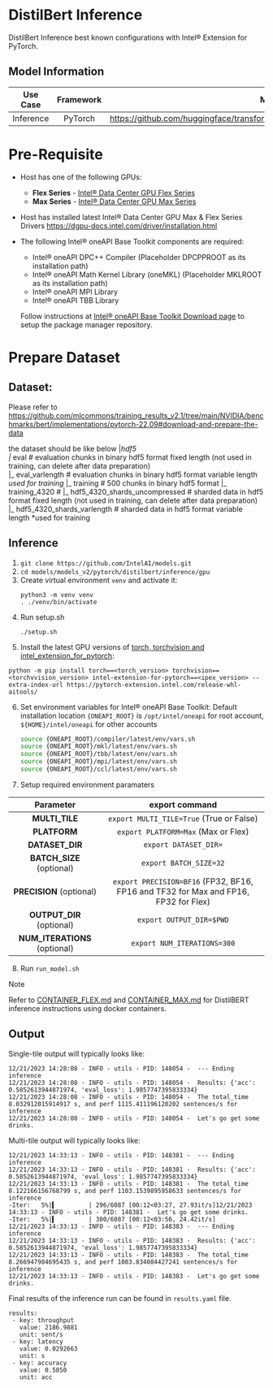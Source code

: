 # DistilBert Inference

DistilBert Inference best known configurations with Intel® Extension for PyTorch.

## Model Information

| **Use Case** | **Framework** | **Model Repo** | **Branch/Commit/Tag** | **Optional Patch** |
|:---:| :---: |:--------------:|:---------------------:|:------------------:|
|  Inference   |    PyTorch    |       https://github.com/huggingface/transformers/tree/main/src/transformers/models/distilbert        |           -           |         -          |

# Pre-Requisite
* Host has one of the following GPUs:
  * **Flex Series** - [Intel® Data Center GPU Flex Series](https://ark.intel.com/content/www/us/en/ark/products/series/230021/intel-data-center-gpu-flex-series.html)
  * **Max Series** - [Intel® Data Center GPU Max Series](https://ark.intel.com/content/www/us/en/ark/products/series/232874/intel-data-center-gpu-max-series.html)
* Host has installed latest Intel® Data Center GPU Max & Flex Series Drivers https://dgpu-docs.intel.com/driver/installation.html
* The following Intel® oneAPI Base Toolkit components are required:
  - Intel® oneAPI DPC++ Compiler (Placeholder DPCPPROOT as its installation path)
  - Intel® oneAPI Math Kernel Library (oneMKL) (Placeholder MKLROOT as its installation path)
  - Intel® oneAPI MPI Library
  - Intel® oneAPI TBB Library

  Follow instructions at [Intel® oneAPI Base Toolkit Download page](https://www.intel.com/content/www/us/en/developer/tools/oneapi/base-toolkit-download.html?operatingsystem=linux) to setup the package manager repository.

# Prepare Dataset
## Dataset: 
Please refer to https://github.com/mlcommons/training_results_v2.1/tree/main/NVIDIA/benchmarks/bert/implementations/pytorch-22.09#download-and-prepare-the-data

the dataset should be like below
|_hdf5  
      |_ eval                               # evaluation chunks in binary hdf5 format fixed length (not used in training, can delete after data   preparation)  
      |_ eval_varlength                     # evaluation chunks in binary hdf5 format variable length *used for training*
      |_ training                           # 500 chunks in binary hdf5 format 
      |_ training_4320                      # 
      |_ hdf5_4320_shards_uncompressed   # sharded data in hdf5 format fixed length (not used in training, can delete after data   preparation)
      |_ hdf5_4320_shards_varlength      # sharded data in hdf5 format variable length *used for training

## Inference
1. `git clone https://github.com/IntelAI/models.git`
2. `cd models/models_v2/pytorch/distilbert/inference/gpu`
3. Create virtual environment `venv` and activate it:
    ```
    python3 -m venv venv
    . ./venv/bin/activate
    ```
4. Run setup.sh
    ```
    ./setup.sh
    ```
5. Install the latest GPU versions of [torch, torchvision and intel_extension_for_pytorch](https://intel.github.io/intel-extension-for-pytorch/index.html#installation):
  ```
  python -m pip install torch==<torch_version> torchvision==<torchvvision_version> intel-extension-for-pytorch==<ipex_version> --extra-index-url https://pytorch-extension.intel.com/release-whl-aitools/
  ```
6. Set environment variables for Intel® oneAPI Base Toolkit: 
    Default installation location `{ONEAPI_ROOT}` is `/opt/intel/oneapi` for root account, `${HOME}/intel/oneapi` for other accounts
    ```bash
    source {ONEAPI_ROOT}/compiler/latest/env/vars.sh
    source {ONEAPI_ROOT}/mkl/latest/env/vars.sh
    source {ONEAPI_ROOT}/tbb/latest/env/vars.sh
    source {ONEAPI_ROOT}/mpi/latest/env/vars.sh
    source {ONEAPI_ROOT}/ccl/latest/env/vars.sh
    ```
7. Setup required environment paramaters

| **Parameter**                |                                  **export command**                                  |
|:---------------------------:|:------------------------------------------------------------------------------------:|
| **MULTI_TILE**               | `export MULTI_TILE=True` (True or False)                                             |
| **PLATFORM**                 | `export PLATFORM=Max` (Max or Flex)                                                 |
| **DATASET_DIR**              |                               `export DATASET_DIR=`                                  |
| **BATCH_SIZE** (optional)    |                               `export BATCH_SIZE=32`                                |
| **PRECISION** (optional)     | `export PRECISION=BF16` (FP32, BF16, FP16 and TF32 for Max and FP16, FP32 for Flex)|
| **OUTPUT_DIR** (optional)    |                               `export OUTPUT_DIR=$PWD`                               |
|**NUM_ITERATIONS** (optional) |                               `export NUM_ITERATIONS=300`                             |
8. Run `run_model.sh`

> [!NOTE]
> Refer to [CONTAINER_FLEX.md](CONTAINER_FLEX.md) and [CONTAINER_MAX.md](CONTAINER_MAX.md) for DistilBERT inference instructions using docker containers.
## Output

Single-tile output will typically looks like:

```
12/21/2023 14:28:08 - INFO - utils - PID: 148054 -  --- Ending inference
12/21/2023 14:28:08 - INFO - utils - PID: 148054 -  Results: {'acc': 0.5852613944871974, 'eval_loss': 1.9857747395833334}
12/21/2023 14:28:08 - INFO - utils - PID: 148054 -  The total_time 8.032912015914917 s, and perf 1115.411196120202 sentences/s for inference
12/21/2023 14:28:08 - INFO - utils - PID: 148054 -  Let's go get some drinks.
```

Multi-tile output will typically looks like:
```
12/21/2023 14:33:13 - INFO - utils - PID: 148381 -  --- Ending inference
12/21/2023 14:33:13 - INFO - utils - PID: 148381 -  Results: {'acc': 0.5852613944871974, 'eval_loss': 1.9857747395833334}
12/21/2023 14:33:13 - INFO - utils - PID: 148381 -  The total_time 8.122166156768799 s, and perf 1103.1539895958633 sentences/s for inference
-Iter:   5%|▍         | 296/6087 [00:12<03:27, 27.93it/s]12/21/2023 14:33:13 - INFO - utils - PID: 148381 -  Let's go get some drinks.
-Iter:   5%|▍         | 300/6087 [00:12<03:56, 24.42it/s]
12/21/2023 14:33:13 - INFO - utils - PID: 148383 -  --- Ending inference
12/21/2023 14:33:13 - INFO - utils - PID: 148383 -  Results: {'acc': 0.5852613944871974, 'eval_loss': 1.9857747395833334}
12/21/2023 14:33:13 - INFO - utils - PID: 148383 -  The total_time 8.266947984695435 s, and perf 1083.834084427241 sentences/s for inference
12/21/2023 14:33:13 - INFO - utils - PID: 148383 -  Let's go get some drinks.
```

Final results of the inference run can be found in `results.yaml` file.
```
results:
 - key: throughput
   value: 2186.9881
   unit: sent/s
 - key: latency
   value: 0.0292663
   unit: s
 - key: accuracy
   value: 0.5850
   unit: acc
```
